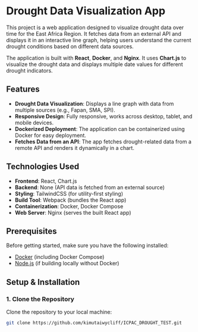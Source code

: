 # Drought Data Visualization App

This project is a web application designed to visualize drought data over time for the East Africa Region. It fetches data from an external API and displays it in an interactive line graph, helping users understand the current drought conditions based on different data sources.

The application is built with **React**, **Docker**, and **Nginx**. It uses **Chart.js** to visualize the drought data and displays multiple date values for different drought indicators.

## Features

- **Drought Data Visualization**: Displays a line graph with data from multiple sources (e.g., Fapan, SMA, SPI).
- **Responsive Design**: Fully responsive, works across desktop, tablet, and mobile devices.
- **Dockerized Deployment**: The application can be containerized using Docker for easy deployment.
- **Fetches Data from an API**: The app fetches drought-related data from a remote API and renders it dynamically in a chart.

## Technologies Used

- **Frontend**: React, Chart.js
- **Backend**: None (API data is fetched from an external source)
- **Styling**: TailwindCSS (for utility-first styling)
- **Build Tool**: Webpack (bundles the React app)
- **Containerization**: Docker, Docker Compose
- **Web Server**: Nginx (serves the built React app)

## Prerequisites

Before getting started, make sure you have the following installed:

- [Docker](https://www.docker.com/products/docker-desktop) (including Docker Compose)
- [Node.js](https://nodejs.org/) (if building locally without Docker)

## Setup & Installation

### 1. Clone the Repository

Clone the repository to your local machine:

```bash
git clone https://github.com/kimutaiwycliff/ICPAC_DROUGHT_TEST.git
